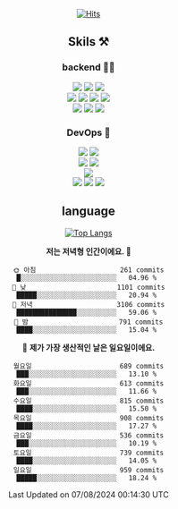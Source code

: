 <div align="center">

[![Hits](https://hits.seeyoufarm.com/api/count/incr/badge.svg?url=https%3A%2F%2Fgithub.com%2Fzxcv9203%2Fhit-counter&count_bg=%23FF7272&title_bg=%23324C2E&icon=codeigniter.svg&icon_color=%23DD5B5B&title=%EB%B0%A9%EB%AC%B8%EC%9E%90&edge_flat=false)](https://hits.seeyoufarm.com)
  
## Skils ⚒️
### backend 🧑‍💻
  
<img src="https://img.shields.io/badge/Java-FF6600?style=flat-square&logo=buymeacoffee&logoColor=white"/>
<img src="https://img.shields.io/badge/Go-0099FF?style=flat-square&logo=go&logoColor=white"/>
<img src="https://img.shields.io/badge/Kotlin-7F52FF?style=flat-square&logo=kotlin&logoColor=white"/>
  
  
<br />
  
<img src="https://img.shields.io/badge/Spring-339933?style=flat-square&logo=Spring&logoColor=white"/>
<img src="https://img.shields.io/badge/Spring Boot-339933?style=flat-square&logo=Spring Boot&logoColor=white"/>
<img src="https://img.shields.io/badge/Spring Security-339933?style=flat-square&logo=Spring Security&logoColor=white"/>
  
<img src="https://img.shields.io/badge/Spring Data JPA-339933?style=flat-square&logo=Hibernate&logoColor=white"/>

<br />
  
  <img src="https://img.shields.io/badge/mysql-0099FF?style=flat-square&logo=mysql&logoColor=white"/>
  <img src="https://img.shields.io/badge/mariadb-0099FF?style=flat-square&logo=mariadb&logoColor=white"/>
  <img src="https://img.shields.io/badge/mongoDB-47A248?style=flat-square&logo=mongodb&logoColor=white"/>
  
  
### DevOps 🚀
  
  <img src="https://img.shields.io/badge/docker-2496ED?style=flat-square&logo=docker&logoColor=white"/>
  <img src="https://img.shields.io/badge/kubernetes-326CE5?style=flat-square&logo=kubernetes&logoColor=white"/>
  
  <br />
  
  <img src="https://img.shields.io/badge/Github Actions-2088FF?style=flat-square&logo=githubactions&logoColor=white"/>
  <img src="https://img.shields.io/badge/Jenkins-D24939?style=flat-square&logo=jenkins&logoColor=white"/>
  
  
  <br />
  <img src="https://img.shields.io/badge/terraform-7B42BC?style=flat-square&logo=terraform&logoColor=white"/>
  
  <br />
  <img src="https://img.shields.io/badge/Amazon AWS-232F3E?style=flat-square&logo=Amazon AWS&logoColor=white"/>

  <img src="https://img.shields.io/badge/GCP-4285F4?style=flat-square&logo=googlecloud&logoColor=white"/>
  <img src="https://img.shields.io/badge/NCP-03C75A?style=flat-square&logo=naver&logoColor=white"/>
  
  
## language

[![Top Langs](https://github-readme-stats.vercel.app/api/top-langs/?username=zxcv9203&hide=html&exclude_repo=zxcv9203.github.io,golB&theme=grate-gatsby)](https://github.com/zxcv9203/github-readme-stats)
  
<!--START_SECTION:waka-->
**저는 저녁형 인간이에요. 🦉** 

```text
🌞 아침                     261 commits         █░░░░░░░░░░░░░░░░░░░░░░░░   04.96 % 
🌆 낮　                     1101 commits        █████░░░░░░░░░░░░░░░░░░░░   20.94 % 
🌃 저녁                     3106 commits        ███████████████░░░░░░░░░░   59.06 % 
🌙 밤　                     791 commits         ████░░░░░░░░░░░░░░░░░░░░░   15.04 % 
```
📅 **제가 가장 생산적인 날은 일요일이에요.** 

```text
월요일                      689 commits         ███░░░░░░░░░░░░░░░░░░░░░░   13.10 % 
화요일                      613 commits         ███░░░░░░░░░░░░░░░░░░░░░░   11.66 % 
수요일                      815 commits         ████░░░░░░░░░░░░░░░░░░░░░   15.50 % 
목요일                      908 commits         ████░░░░░░░░░░░░░░░░░░░░░   17.27 % 
금요일                      536 commits         ███░░░░░░░░░░░░░░░░░░░░░░   10.19 % 
토요일                      739 commits         ████░░░░░░░░░░░░░░░░░░░░░   14.05 % 
일요일                      959 commits         █████░░░░░░░░░░░░░░░░░░░░   18.24 % 
```



 Last Updated on 07/08/2024 00:14:30 UTC
<!--END_SECTION:waka-->
  
</div>

